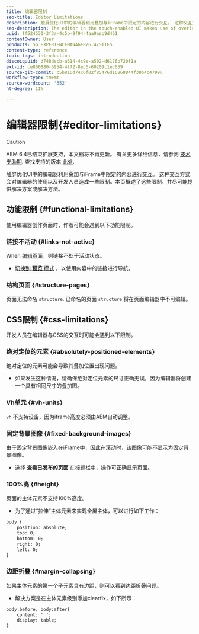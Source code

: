 ```yaml
---
title: 编辑器限制
seo-title: Editor Limitations
description: 触屏优化UI中的编辑器利用叠加与iFrame中限定的内容进行交互。 这种交互方式会对编辑器的使用以及开发人员造成一些限制。
seo-description: The editor in the touch-enabled UI makes use of overlays to interact with content confined in an iframe. This interaction creates some limitations in both usage of the editor and also for developers.
uuid: ff524530-3f3a-4c5b-9f94-4aa9aeb9d461
contentOwner: User
products: SG_EXPERIENCEMANAGER/6.4/SITES
content-type: reference
topic-tags: introduction
discoiquuid: d748decb-a614-4c9e-a502-d6176b720f1a
exl-id: ce860880-5954-4f72-8ec6-60209c1ec659
source-git-commit: c5b816d74c6f02f85476d16868844f39b4c47996
workflow-type: tm+mt
source-wordcount: '352'
ht-degree: 11%

---
```


# 编辑器限制{#editor-limitations}

>[!CAUTION]
>
>AEM 6.4已结束扩展支持，本文档将不再更新。 有关更多详细信息，请参阅 [技术支助期](https://helpx.adobe.com/cn/support/programs/eol-matrix.html). 查找支持的版本 [此处](https://experienceleague.adobe.com/docs/).

触屏优化UI中的编辑器利用叠加与iFrame中限定的内容进行交互。 这种交互方式会对编辑器的使用以及开发人员造成一些限制。本页概述了这些限制，并尽可能提供解决方案或解决方法。

## 功能限制 {#functional-limitations}

使用编辑器创作页面时，作者可能会遇到以下功能限制。

### 链接不活动 {#links-not-active}

When [编辑页面](/help/sites-authoring/editing-content.md)，则链接不处于活动状态。

* [切换到 **预览** 模式](/help/sites-authoring/editing-content.md#preview-mode) ，以使用内容中的链接进行导航。

### 结构页面 {#structure-pages}

页面无法命名 `structure`. 已命名的页面 `structure` 将在页面编辑器中不可编辑。

## CSS限制 {#css-limitations}

开发人员在编辑器与CSS的交互时可能会遇到以下限制。

### 绝对定位的元素 {#absolutely-positioned-elements}

绝对定位的元素可能会导致其叠加位置出现问题。

* 如果发生这种情况，请确保绝对定位元素的尺寸正确无误，因为编辑器将创建一个具有相同尺寸的叠加图。

### Vh单元 {#vh-units}

`vh` 不支持设备，因为iframe高度必须由AEM自动调整。

### 固定背景图像 {#fixed-background-images}

由于固定背景图像嵌入在iFrame中，因此在滚动时，该图像可能不显示为固定背景图像。

* 选择 **查看已发布的页面** 在标题栏中，操作可正确显示页面。

### 100%高 {#height}

页面的主体元素不支持100%高度。

* 为了通过“拉伸”主体元素来实现全屏主体，可以进行如下工作：

```xml
body {
    position: absolute;
    top: 0;
    bottom: 0;
    right: 0;
    left: 0;
}
```

### 边距折叠 {#margin-collapsing}

如果主体元素的第一个子元素具有边距，则可以看到边距折叠问题。

* 解决方案是在主体元素级别添加clearfix，如下所示：

```xml
body:before, body:after{
    content: ' ';
    display: table;
}
```

